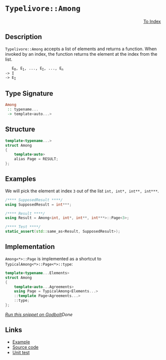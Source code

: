 <!-- Copyright 2024 Feng Mofan
SPDX-License-Identifier: Apache-2.0 -->

# `Typelivore::Among`

<p style='text-align: right;'><a href="../../../facilities/metafunctions.md#typelivore-among">To Index</a></p>

## Description

`Typelivore::Among` accepts a list of elements and returns a function.
When invoked by an index, the function returns the element at the index from the list.

<pre><code>   E<sub>0</sub>, E<sub>1</sub>, ..., E<sub>I</sub>, ..., E<sub>n</sub>
-> I
-> E<sub>I</sub></code></pre>

## Type Signature

```Haskell
Among
 :: typename...
 -> template<auto...>
```

## Structure

```C++
template<typename...>
struct Among
{
    template<auto>
    alias Page = RESULT;
};
```

## Examples

We will pick the element at index `3` out of the list `int, int*, int**, int***`.

```C++
/**** SupposedResult ****/
using SupposedResult = int***;

/**** Result ****/
using Result = Among<int, int*, int**, int***>::Page<3>;

/**** Test ****/
static_assert(std::same_as<Result, SupposedResult>);
```

## Implementation

`Among<*>::Page` is implemented as a shortcut to `TypicalAmong<*>::Page<*>::type`:

```C++
template<typename...Elements>
struct Among
{
    template<auto...Agreements>
    using Page = TypicalAmong<Elements...>
    ::template Page<Agreements...>
    ::type;
};
```

[*Run this snippet on Godbolt*](https://godbolt.org/#z:OYLghAFBqd5QCxAYwPYBMCmBRdBLAF1QCcAaPECAMzwBtMA7AQwFtMQByARg9KtQYEAysib0QXACx8BBAKoBnTAAUAHpwAMvAFYTStJg1DIApACYAQuYukl9ZATwDKjdAGFUtAK4sGe1wAyeAyYAHI%2BAEaYxCAA7NIADqgKhE4MHt6%2BekkpjgJBIeEsUTHxtpj2eQxCBEzEBBk%2BflzllWk1dQQFYZHRcdIKtfWNWS2Dnd1FJf0AlLaoXsTI7BwA9ABUm1vbO7vrqyYaAIIbWwDUACKYCa6MyHiYCmfbB8enex87r0eHP2YAzMFkN4sGcTP83MhBugsFRwdhfr93uszgAVACeCTwoloRxYAmAzy23wImBYCQMpPBbgImMYrEwADpmdh6GxBAp4b9BsQvA40ZjsWI8QSwbErLELuCrMdfqTyZTMNTaTdmGwzgAxPDEQZc448vkEAVYnEiozUrU6gh6n7i35nB1neUUphUiEpABemAA%2BkaAJI2x1nA385TEVBEZRMYCYMUSqX/GU/Y5B52K6men3%2BwOO4iYACOXm1jzOEAD/wTFw0M3tjpDRrDEdQUZj1PLCJTjpM4rOXhSRiddLBFc12t1ibFCaTtYdaddSohTC8RGZjKOwDzZMYBE5/w7RyDfeChJbsfBFzOjcj0YXbnXm/ZO9X8JAIBVC%2BnkuliOOc7dNLpNVY0tQZSEHVUGTOIRMDQBh0DA98gNXAB5AgEGiXd93rY0hVxfFzQhECCDA6DYPgs5UPQnVnz3RE7U7WcyRdf9M19M52xnYMCF5UNw2vGMwQYuNe37Ql32HC8MRNYV8OAalKIwmjsFfP9YyvZsbzbM4AFozjMF83zpaVJ2/WUhNUjM8C9NiOKEvNC2LJ4y3Pc9q047D1NPNscwdbsLBE49wLPEciOM7spx/A9HQs90rKzdifLOeyizzJzy0rLgayEjy%2BI01sIVsqLfJ7I8B3E88oJggR0DCr9E0i1MmPTRdl1QVd70wLcOUS0qTxvCTL1yryIQ6rqn2ZLl6tlOrpzeT55q%2BJFtnYhUxtdNIiU2b5kQWz5vjlJr52VQCGVXVkxsw7luMNM4zTk6ak0ahUjpaldmVGx9LqE3rL36iqpNwu7qXOz6lM4lTDtJX78rvDdOtBibaKElSjKm20IrMk5dsWubzmwVRWApWMXiW7HiUi8xAQYYEvFBalYOWBIdxtUnNigrwEhyTB0AAJUeLxaCNEnjh%2BoQOa53n%2BcFgbggILZTOTLHzj5hQBaF8mRdEs4VbVgagYhWWwNl9YjcETZTblzYDOGtx/km2albZ1FHnVrarvW5BvSYBQlHqCBoVfBQGS93c3B1wWSPF5JufD609xrNGODmWhOAAVl4PwOC0UhUE4NxrGsYMFiWM8AR4UgCE0JO5gAaxAVPJEZDQAA4zDMABOduuFTlvm64WIyhTjhJF4FgJA0DRSEz7Pc44XgFBASfK6zpPSDgWAYEQEAFgIBJl3ISg0HJOholCBlOFUZuADZtKvyQzmAZBkDOKRGTMXhucIEg8HQPR%2BEEEQYh2BSBkIIRQKh1Ar1ILoFoAB3YgTAEicB4MnNOGcq4504MhZce8jSoCoGcS%2BN874Pyfi/RuZhSweGPvQYgYIy4zF4MvLQcwIBICPliWhB8IAcJPjEYAUgzB8DoKSHUlAIgYIiMEOo6JkG8CkcwYg6JkIRG0DBZe5cj6PmQgwWgsioFYAiF4YAbgxC0AXtwXgWAWCGGAOIAxxYHB4AAG6PAwZgVQMFlwrHLrLCoGDaB4AiAgpRHgsAYO4ngMeljSCuOIBEaOVwbFGECUYKucwqAGGAAoAAag8WByFVRyNAcIHEwDpD/3kEoNQGCYH6FsSgAulh9BBIXpAOYqAmZpAsdpaE55TCWGsGYGecTiA/zce01o6i0guDgiMZopBAjBB6MUPoLQcipAEPM7IyRNkMEmL0GIYwKjTIEB0YYngmh6DsKc6oQwujLKmGs2w9ztljHuQc1ZRy5gKGLssCQqCODpynhg2ehDr633vo/Z%2Br9KEQFwF/OhlNMpMPSXMdCTAsAxAgLXEAkh/iMnbv8eIGhJBmEkFfCeqcr7t30JwEepAx7/C4IyK%2BXAr7N3bn3K%2BDdu5EqviCqBs956Lwruktem82HbxwfvCgPDUA0NPufDgdQWDONiNpJgZxgS2Jfu3RkLLs6fyIGM3%2BLRKmAPECAyp4CalQN0EI%2BBiC5GAuBdPXgs9sG72XGcfB4LiH3x1QOLg%2BrDVUIVZw6I9D/hmEYWKlerD2ERr4dw3htCUAGCMCGrgk8aCCwwuIyR0ilHFIUTIlRaiHDFK0duHReiMGGOMaY2g5jinWNsfY7O%2BA8xONcRYo1njkDeOKX4oe2dAnBJkWElY2dInRPLnEhJSgkkduPOKzJ0Zcn5MKYwYpFqykSAqbIW1kDs4OvqWkgZVhmkTraTinOXSBA9L6RWK9QyRnRFNRM%2B9NynHOAgK4N5iy4KfOmOs3ZVQgMbKqKB55v6qjnIaJc0YUy/13ImI8w51zXnIYWeMeosHvnzEWP8zKdKgXoKFZwf1kLtWZsJCGg1TdSwIpNdGlF8aWHoswJivo96h4MqZfq0lsRU7twHv8MlFLJAtHdZguethRXMNXuvLeO9cGpuTbQs%2BbBOCqpISwBQzjn7OMY4qQYH98Amp/n/WQlryklJPbUkA/xSBOqQZY11lGZ5YJlXgghqgDNGZM2Z%2Bcgxw2KqRQCf4cblOJpQFp6ImnIsgGM5zb0pn27enMwQb0gWKkiILRACRUCy0lpiWV5Rqj1HVoVdo3R%2Biu2YCMSYsxFjy7tpSTOqxjjHB9vcYO4dMTR0BKCSE9E06IljPnbwRdiSySrrSQmvgWSt2YAKUUmJ%2B6gGHsc9U09OgXMXuME0mwt74AdMfQwCxqwA5vssMMj1ozxl3p%2BSctDsz3C4f8CBzDXydm5DSFBiDaRCPXPewhnDmQ8MQ/aB8v7YGXmdCA/hh5hQsNkd%2BSR4BXnBU%2BY4IQoLxmziZcZDlljVmSDsdi2i0gGKsWUEBYJkAHdGT/H%2BKnHuMmJ7s9iByvHHrOAiqXrTuukhU6Ev7rECezdJBdy4K3MwAqh7/G84LhTcXAXvwF/J1FCa5hxJSM4SQQA)$Done$

## Links

- [Example](../../../code/facilities/metafunctions/typelivore/among/implementation.hpp)
- [Source code](../../../../conceptrodon/typelivore/among.hpp)
- [Unit test](../../../../tests/unit/metafunctions/typelivore/among.test.hpp)
